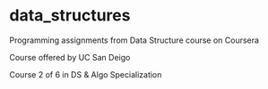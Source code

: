 # data_structures
Programming assignments from Data Structure course on Coursera

Course offered by UC San Deigo

Course 2 of 6 in DS & Algo Specialization
